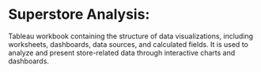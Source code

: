 # Superstore Analysis:
Tableau workbook containing the structure of data visualizations, including worksheets, dashboards, data sources, and calculated fields. It is used to analyze and present store-related data through interactive charts and dashboards.

